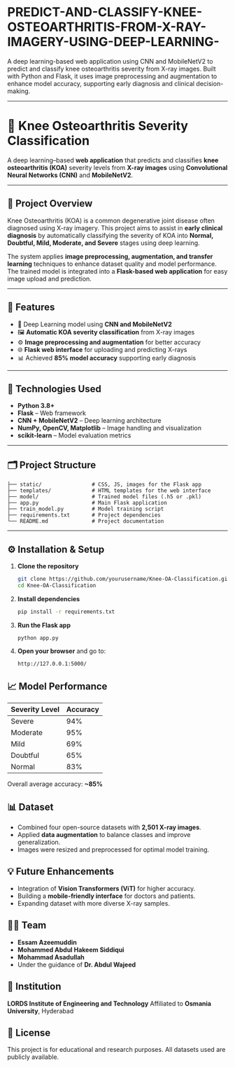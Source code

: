 # PREDICT-AND-CLASSIFY-KNEE-OSTEOARTHRITIS-FROM-X-RAY-IMAGERY-USING-DEEP-LEARNING-
A deep learning-based web application using CNN and MobileNetV2 to predict and classify knee osteoarthritis severity from X-ray images. Built with Python and Flask, it uses image preprocessing and augmentation to enhance model accuracy, supporting early diagnosis and clinical decision-making.

---

# 🦵 Knee Osteoarthritis Severity Classification

A deep learning–based **web application** that predicts and classifies **knee osteoarthritis (KOA)** severity levels from **X-ray images** using **Convolutional Neural Networks (CNN)** and **MobileNetV2**.

---

## 📘 Project Overview

Knee Osteoarthritis (KOA) is a common degenerative joint disease often diagnosed using X-ray imagery. This project aims to assist in **early clinical diagnosis** by automatically classifying the severity of KOA into **Normal, Doubtful, Mild, Moderate, and Severe** stages using deep learning.

The system applies **image preprocessing, augmentation, and transfer learning** techniques to enhance dataset quality and model performance. The trained model is integrated into a **Flask-based web application** for easy image upload and prediction.

---

## 🚀 Features

* 🧠 Deep Learning model using **CNN and MobileNetV2**
* 🖼️ **Automatic KOA severity classification** from X-ray images
* ⚙️ **Image preprocessing and augmentation** for better accuracy
* 🌐 **Flask web interface** for uploading and predicting X-rays
* 📊 Achieved **85% model accuracy** supporting early diagnosis

---

## 🧩 Technologies Used

* **Python 3.8+**
* **Flask** – Web framework
* **CNN + MobileNetV2** – Deep learning architecture
* **NumPy, OpenCV, Matplotlib** – Image handling and visualization
* **scikit-learn** – Model evaluation metrics

---

## 🗂️ Project Structure

```
├── static/                # CSS, JS, images for the Flask app  
├── templates/             # HTML templates for the web interface  
├── model/                 # Trained model files (.h5 or .pkl)  
├── app.py                 # Main Flask application  
├── train_model.py         # Model training script  
├── requirements.txt       # Project dependencies  
└── README.md              # Project documentation  
```

---

## ⚙️ Installation & Setup

1. **Clone the repository**

   ```bash
   git clone https://github.com/yourusername/Knee-OA-Classification.git
   cd Knee-OA-Classification
   ```

2. **Install dependencies**

   ```bash
   pip install -r requirements.txt
   ```

3. **Run the Flask app**

   ```bash
   python app.py
   ```

4. **Open your browser** and go to:

   ```
   http://127.0.0.1:5000/
   ```

## 📈 Model Performance

| Severity Level | Accuracy |
| -------------- | -------- |
| Severe         | 94%      |
| Moderate       | 95%      |
| Mild           | 69%      |
| Doubtful       | 65%      |
| Normal         | 83%      |

Overall average accuracy: **~85%**


## 📊 Dataset

* Combined four open-source datasets with **2,501 X-ray images**.
* Applied **data augmentation** to balance classes and improve generalization.
* Images were resized and preprocessed for optimal model training.


## 💡 Future Enhancements

* Integration of **Vision Transformers (ViT)** for higher accuracy.
* Building a **mobile-friendly interface** for doctors and patients.
* Expanding dataset with more diverse X-ray samples.


## 👩‍💻 Team

* **Essam Azeemuddin**
* **Mohammed Abdul Hakeem Siddiqui**
* **Mohammad Asadullah**
* Under the guidance of **Dr. Abdul Wajeed**

## 🏫 Institution

**LORDS Institute of Engineering and Technology**
Affiliated to **Osmania University**, Hyderabad

## 📜 License

This project is for educational and research purposes. All datasets used are publicly available.


